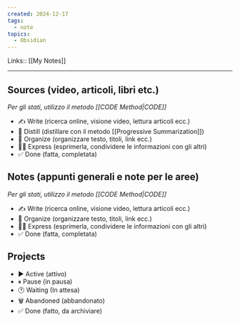 ```yaml
---
created: 2024-12-17
tags:
  - note
topics:
  - Obsidian
---
```

Links:: [[My Notes]]

---

## Sources (video, articoli, libri etc.)

_Per gli stati, utilizzo il metodo [[CODE Method|CODE]]_

- ✍ Write (ricerca online, visione video, lettura articoli ecc.)
- 🔬 Distill (distillare con il metodo [[Progressive Summarization]])
- 🧹 Organize (organizzare testo, titoli, link ecc.)
- 👨‍🏫 Express (esprimerla, condividere le informazioni con gli altri)
- ✅ Done (fatta, completata)

## Notes (appunti generali e note per le aree)

_Per gli stati, utilizzo il metodo [[CODE Method|CODE]]_

- ✍ Write (ricerca online, visione video, lettura articoli ecc.)
- 🧹 Organize (organizzare testo, titoli, link ecc.)
- 👨‍🏫 Express (esprimerla, condividere le informazioni con gli altri)
- ✅ Done (fatta, completata)

## Projects 

- ▶ Active (attivo)
- ⏸ Pause (in pausa)
- 🕐 Waiting (In attesa)
- 🗑 Abandoned (abbandonato)
- ✅ Done (fatto, da archiviare)




